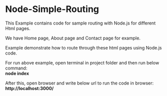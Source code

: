 # Node-Simple-Routing
This Example contains code for sample routing with Node.js for different Html pages.

We have Home page, About page and Contact page for example.

Example demonstrate how to route through these html pages using Node.js code.

For run above example, open terminal in project folder and then run below command:<br/> <b>node index</b>

After this, open browser and write below url to run the code in browser:<br/><b>http://localhost:3000/</b>
